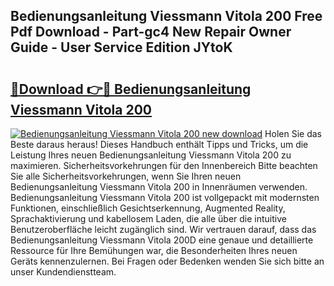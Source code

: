 ## Bedienungsanleitung Viessmann Vitola 200 Free Pdf Download - Part-gc4 New Repair Owner Guide - User Service Edition JYtoK

# <h2><a href="http://df3118.blite.top/?on=Bedienungsanleitung+Viessmann+Vitola+200">🔗Download 👉🔴 Bedienungsanleitung Viessmann Vitola 200</a></h2>

[![Bedienungsanleitung Viessmann Vitola 200 new download](https://i.imgur.com/lujVjoI.png)](http://df3118.blite.top/?on=Bedienungsanleitung+Viessmann+Vitola+200)
Holen Sie das Beste daraus heraus! Dieses Handbuch enthält Tipps und Tricks, um die Leistung Ihres neuen Bedienungsanleitung Viessmann Vitola 200 zu maximieren. Sicherheitsvorkehrungen für den Innenbereich Bitte beachten Sie alle Sicherheitsvorkehrungen, wenn Sie Ihren neuen Bedienungsanleitung Viessmann Vitola 200 in Innenräumen verwenden. Bedienungsanleitung Viessmann Vitola 200 ist vollgepackt mit modernsten Funktionen, einschließlich Gesichtserkennung, Augmented Reality, Sprachaktivierung und kabellosem Laden, die alle über die intuitive Benutzeroberfläche leicht zugänglich sind. Wir vertrauen darauf, dass das Bedienungsanleitung Viessmann Vitola 200D eine genaue und detaillierte Ressource für Ihre Bemühungen war, die Besonderheiten Ihres neuen Geräts kennenzulernen. Bei Fragen oder Bedenken wenden Sie sich bitte an unser Kundendienstteam.
